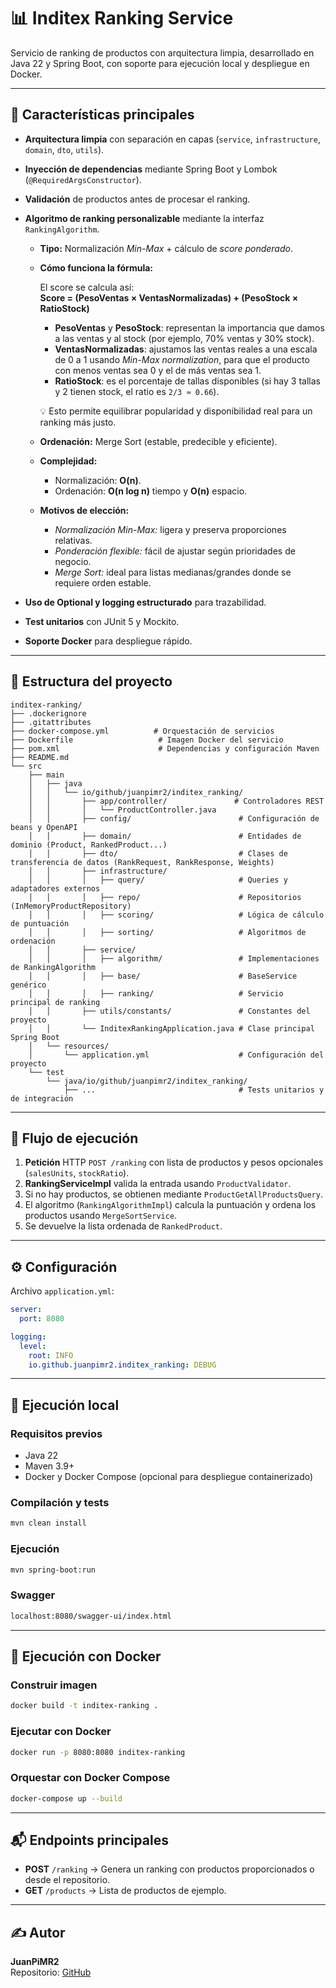 # 📊 Inditex Ranking Service

Servicio de ranking de productos con arquitectura limpia, desarrollado en Java 22 y Spring Boot, con soporte para ejecución local y despliegue en Docker.

---

## 🚀 Características principales

- **Arquitectura limpia** con separación en capas (`service`, `infrastructure`, `domain`, `dto`, `utils`).
- **Inyección de dependencias** mediante Spring Boot y Lombok (`@RequiredArgsConstructor`).
- **Validación** de productos antes de procesar el ranking.
- **Algoritmo de ranking personalizable** mediante la interfaz `RankingAlgorithm`.
  - **Tipo:** Normalización *Min-Max* + cálculo de *score ponderado*.
  - **Cómo funciona la fórmula:**
    
    El score se calcula así:  
    **Score = (PesoVentas × VentasNormalizadas) + (PesoStock × RatioStock)**
    
    - **PesoVentas** y **PesoStock**: representan la importancia que damos a las ventas y al stock (por ejemplo, 70% ventas y 30% stock).  
    - **VentasNormalizadas**: ajustamos las ventas reales a una escala de 0 a 1 usando *Min-Max normalization*, para que el producto con menos ventas sea 0 y el de más ventas sea 1.  
    - **RatioStock**: es el porcentaje de tallas disponibles (si hay 3 tallas y 2 tienen stock, el ratio es `2/3 ≈ 0.66`).  

    💡 Esto permite equilibrar popularidad y disponibilidad real para un ranking más justo.
    
  - **Ordenación:** Merge Sort (estable, predecible y eficiente).
  - **Complejidad:**
    - Normalización: **O(n)**.
    - Ordenación: **O(n log n)** tiempo y **O(n)** espacio.
  - **Motivos de elección:**
    - *Normalización Min-Max:* ligera y preserva proporciones relativas.
    - *Ponderación flexible:* fácil de ajustar según prioridades de negocio.
    - *Merge Sort:* ideal para listas medianas/grandes donde se requiere orden estable.


- **Uso de Optional y logging estructurado** para trazabilidad.
- **Test unitarios** con JUnit 5 y Mockito.
- **Soporte Docker** para despliegue rápido.




---

## 📂 Estructura del proyecto

```
inditex-ranking/
├── .dockerignore
├── .gitattributes
├── docker-compose.yml          # Orquestación de servicios
├── Dockerfile                   # Imagen Docker del servicio
├── pom.xml                      # Dependencias y configuración Maven
├── README.md
└── src
    ├── main
    │   ├── java
    │   │   └── io/github/juanpimr2/inditex_ranking/
    │   │       ├── app/controller/               # Controladores REST
    │   │       │   └── ProductController.java
    │   │       ├── config/                        # Configuración de beans y OpenAPI
    │   │       ├── domain/                        # Entidades de dominio (Product, RankedProduct...)
    │   │       ├── dto/                           # Clases de transferencia de datos (RankRequest, RankResponse, Weights)
    │   │       ├── infrastructure/
    │   │       │   ├── query/                     # Queries y adaptadores externos
    │   │       │   ├── repo/                      # Repositorios (InMemoryProductRepository)
    │   │       │   ├── scoring/                   # Lógica de cálculo de puntuación
    │   │       │   ├── sorting/                   # Algoritmos de ordenación
    │   │       ├── service/
    │   │       │   ├── algorithm/                 # Implementaciones de RankingAlgorithm
    │   │       │   ├── base/                      # BaseService genérico
    │   │       │   ├── ranking/                   # Servicio principal de ranking
    │   │       ├── utils/constants/               # Constantes del proyecto
    │   │       └── InditexRankingApplication.java # Clase principal Spring Boot
    │   └── resources/
    │       └── application.yml                    # Configuración del proyecto
    └── test
        └── java/io/github/juanpimr2/inditex_ranking/
            ├── ...                                # Tests unitarios y de integración
```

---

## 🔄 Flujo de ejecución

1. **Petición** HTTP `POST /ranking` con lista de productos y pesos opcionales (`salesUnits`, `stockRatio`).
2. **RankingServiceImpl** valida la entrada usando `ProductValidator`.
3. Si no hay productos, se obtienen mediante `ProductGetAllProductsQuery`.
4. El algoritmo (`RankingAlgorithmImpl`) calcula la puntuación y ordena los productos usando `MergeSortService`.
5. Se devuelve la lista ordenada de `RankedProduct`.

---

## ⚙️ Configuración

Archivo `application.yml`:

```yaml
server:
  port: 8080

logging:
  level:
    root: INFO
    io.github.juanpimr2.inditex_ranking: DEBUG
```

---

## 🧪 Ejecución local

### Requisitos previos

- Java 22
- Maven 3.9+
- Docker y Docker Compose (opcional para despliegue containerizado)

### Compilación y tests

```bash
mvn clean install
```

### Ejecución

```bash
mvn spring-boot:run
```

### Swagger
```bash
localhost:8080/swagger-ui/index.html
```

---

## 🐳 Ejecución con Docker

### Construir imagen

```bash
docker build -t inditex-ranking .
```

### Ejecutar con Docker

```bash
docker run -p 8080:8080 inditex-ranking
```

### Orquestar con Docker Compose

```bash
docker-compose up --build
```

---

## 📬 Endpoints principales

- **POST** `/ranking` → Genera un ranking con productos proporcionados o desde el repositorio.
- **GET** `/products` → Lista de productos de ejemplo.

---

## ✍️ Autor

**JuanPiMR2**  
Repositorio: [GitHub](https://github.com/juanpimr2)
